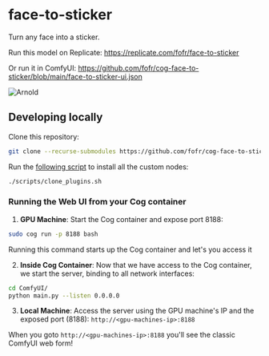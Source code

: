 # face-to-sticker

Turn any face into a sticker.

Run this model on Replicate:
https://replicate.com/fofr/face-to-sticker

Or run it in ComfyUI:
https://github.com/fofr/cog-face-to-sticker/blob/main/face-to-sticker-ui.json

![Arnold](https://replicate.delivery/pbxt/RZzqVdLsqSZgHtEefD00iMK8VuDif6iVmXlSbNeiAShPuHtJB/ComfyUI_00002_.png)

## Developing locally

Clone this repository:

```sh
git clone --recurse-submodules https://github.com/fofr/cog-face-to-sticker.git
```

Run the [following script](https://github.com/fofr/cog-comfyui/blob/main/scripts/clone_plugins.sh) to install all the custom nodes:

```sh
./scripts/clone_plugins.sh
```

### Running the Web UI from your Cog container

1. **GPU Machine**: Start the Cog container and expose port 8188:
```sh
sudo cog run -p 8188 bash
```
Running this command starts up the Cog container and let's you access it

2. **Inside Cog Container**: Now that we have access to the Cog container, we start the server, binding to all network interfaces:
```sh
cd ComfyUI/
python main.py --listen 0.0.0.0
```

3. **Local Machine**: Access the server using the GPU machine's IP and the exposed port (8188):
`http://<gpu-machines-ip>:8188`

When you goto `http://<gpu-machines-ip>:8188` you'll see the classic ComfyUI web form!

